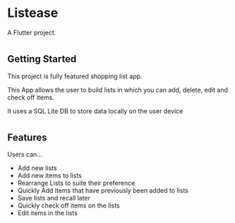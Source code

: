 # Listease

A Flutter project.
#  
## Getting Started

This project is fully featured shopping list app.

This App allows the user to build lists in which you can add, delete, edit and check off items.  

It uses a SQL Lite DB to store data locally on the user device
#  
## Features
Users can...

- Add new lists
- Add new items to lists
- Rearrange Lists to suite their preference
- Quickly Add items that have previously been added to lists
- Save lists and recall later
- Quickly check off items on the lists
- Edit items in the lists
